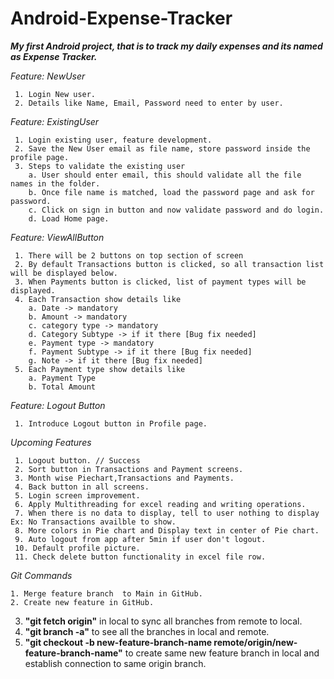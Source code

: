 # Android-Expense-Tracker
**_My first Android project, that is to track my daily expenses and its named as Expense Tracker._**

_Feature: NewUser_
```
 1. Login New user.
 2. Details like Name, Email, Password need to enter by user.
```
_Feature: ExistingUser_
```
 1. Login existing user, feature development.
 2. Save the New User email as file name, store password inside the profile page.
 3. Steps to validate the existing user
    a. User should enter email, this should validate all the file names in the folder.
    b. Once file name is matched, load the password page and ask for password.
    c. Click on sign in button and now validate password and do login.   
    d. Load Home page.
```
_Feature: ViewAllButton_
```
 1. There will be 2 buttons on top section of screen
 2. By default Transactions button is clicked, so all transaction list will be displayed below.
 3. When Payments button is clicked, list of payment types will be displayed.
 4. Each Transaction show details like 
    a. Date -> mandatory
    b. Amount -> mandatory
    c. category type -> mandatory
    d. Category Subtype -> if it there [Bug fix needed]
    e. Payment type -> mandatory
    f. Payment Subtype -> if it there [Bug fix needed]
    g. Note -> if it there [Bug fix needed]
 5. Each Payment type show details like
    a. Payment Type
    b. Total Amount 
```
_Feature: Logout Button_
```
 1. Introduce Logout button in Profile page.
```
_Upcoming Features_
```
 1. Logout button. // Success
 2. Sort button in Transactions and Payment screens.
 3. Month wise Piechart,Transactions and Payments.
 4. Back button in all screens.
 5. Login screen improvement.
 6. Apply Multithreading for excel reading and writing operations.
 7. When there is no data to display, tell to user nothing to display Ex: No Transactions availble to show.
 8. More colors in Pie chart and Display text in center of Pie chart.
 9. Auto logout from app after 5min if user don't logout.
 10. Default profile picture.
 11. Check delete button functionality in excel file row.
```
_Git Commands_
```
1. Merge feature branch  to Main in GitHub.
2. Create new feature in GitHub.
```
3. **"git fetch origin"** in local to sync all branches from remote to local.
4. **"git branch -a"** to see all the branches in local and remote.
5. **"git checkout -b new-feature-branch-name remote/origin/new-feature-branch-name"** to create same new feature branch in local and establish connection to same origin branch.


